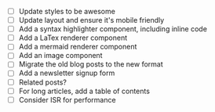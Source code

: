 - [ ] Update styles to be awesome
- [ ] Update layout and ensure it's mobile friendly
- [ ] Add a syntax highlighter component, including inline code
- [ ] Add a LaTex renderer component
- [ ] Add a mermaid renderer component
- [ ] Add an image component
- [ ] Migrate the old blog posts to the new format
- [ ] Add a newsletter signup form
- [ ] Related posts?
- [ ] For long articles, add a table of contents
- [ ] Consider ISR for performance